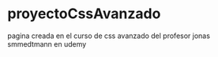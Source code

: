 # proyectoCssAvanzado
 pagina creada en el curso de css avanzado del profesor jonas smmedtmann en udemy
